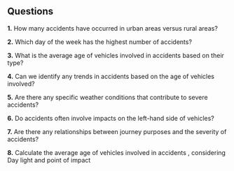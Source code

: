## Questions

**1.** How many accidents have occurred in urban areas versus rural areas?

**2.** Which day of the week has the highest number of accidents?

**3.** What is the average age of vehicles involved in accidents based on their type?

**4.** Can we identify any trends in accidents based on the age of vehicles involved?

**5.** Are there any specific weather conditions that contribute to severe accidents?

**6.** Do accidents often involve impacts on the left-hand side of vehicles?

**7.** Are there any relationships between journey purposes and the severity of accidents?

**8.** Calculate the average age of vehicles involved in accidents , considering Day light and point of impact